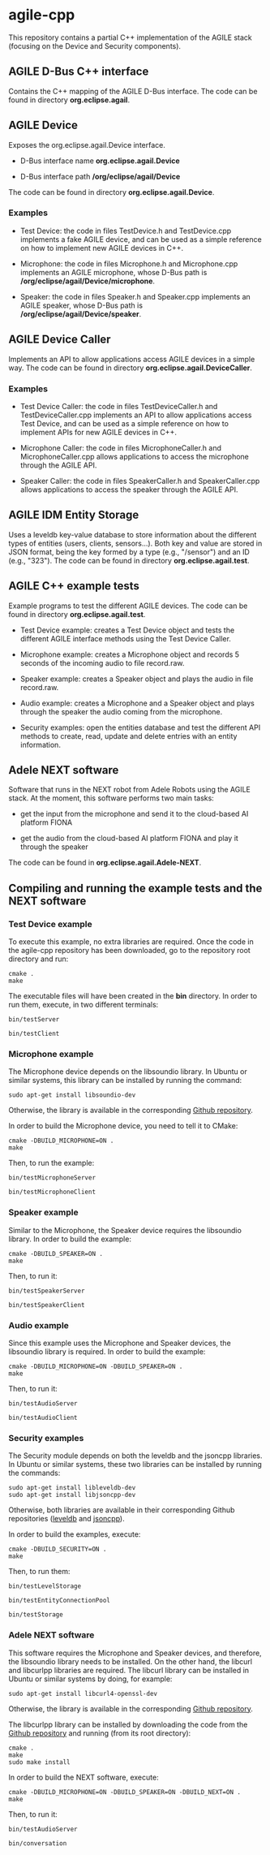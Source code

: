 # agile-cpp

This repository contains a partial C++ implementation of the AGILE stack (focusing on the Device and Security components).

## AGILE D-Bus C++ interface

Contains the C++ mapping of the AGILE D-Bus interface. The code can be found in directory **org.eclipse.agail**.

## AGILE Device

Exposes the org.eclipse.agail.Device interface.

* D-Bus interface name **org.eclipse.agail.Device**

* D-Bus interface path **/org/eclipse/agail/Device**

The code can be found in directory **org.eclipse.agail.Device**.

### Examples

* Test Device: the code in files TestDevice.h and TestDevice.cpp implements a fake AGILE device, and can be used as a simple reference on how to implement new AGILE devices in C++.

* Microphone: the code in files Microphone.h and Microphone.cpp implements an AGILE microphone, whose D-Bus path is **/org/eclipse/agail/Device/microphone<microphone-address>**.

* Speaker: the code in files Speaker.h and Speaker.cpp implements an AGILE speaker, whose D-Bus path is **/org/eclipse/agail/Device/speaker<speaker-address>**.

## AGILE Device Caller

Implements an API to allow applications access AGILE devices in a simple way. The code can be found in directory **org.eclipse.agail.DeviceCaller**.

### Examples

* Test Device Caller: the code in files TestDeviceCaller.h and TestDeviceCaller.cpp implements an API to allow applications access Test Device, and can be used as a simple reference on how to implement APIs for new AGILE devices in C++.

* Microphone Caller: the code in files MicrophoneCaller.h and MicrophoneCaller.cpp allows applications to access the microphone through the AGILE API.

* Speaker Caller: the code in files SpeakerCaller.h and SpeakerCaller.cpp allows applications to access the speaker through the AGILE API.

## AGILE IDM Entity Storage

Uses a leveldb key-value database to store information about the different types of entities (users, clients, sensors...). Both key and value are stored in JSON format, being the key formed by a type (e.g., "/sensor") and an ID (e.g., "323"). The code can be found in directory **org.eclipse.agail.test**.

## AGILE C++ example tests

Example programs to test the different AGILE devices. The code can be found in directory **org.eclipse.agail.test**.

* Test Device example: creates a Test Device object and tests the different AGILE interface methods using the Test Device Caller.

* Microphone example: creates a Microphone object and records 5 seconds of the incoming audio to file record.raw.

* Speaker example: creates a Speaker object and plays the audio in file record.raw.

* Audio example: creates a Microphone and a Speaker object and plays through the speaker the audio coming from the microphone.

* Security examples: open the entities database and test the different API methods to create, read, update and delete entries with an entity information.

## Adele NEXT software

Software that runs in the NEXT robot from Adele Robots using the AGILE stack. At the moment, this software performs two main tasks:

* get the input from the microphone and send it to the cloud-based AI platform FIONA

* get the audio from the cloud-based AI platform FIONA and play it through the speaker

The code can be found in **org.eclipse.agail.Adele-NEXT**.

## Compiling and running the example tests and the NEXT software

### Test Device example

To execute this example, no extra libraries are required. Once the code in the agile-cpp repository has been downloaded, go to the repository root directory and run:

```
cmake .
make
```

The executable files will have been created in the **bin** directory. In order to run them, execute, in two different terminals:

```
bin/testServer
```

```
bin/testClient
```

### Microphone example

The Microphone device depends on the libsoundio library. In Ubuntu or similar systems, this library can be installed by running the command:

```
sudo apt-get install libsoundio-dev
```

Otherwise, the library is available in the corresponding [Github repository](https://github.com/andrewrk/libsoundio).

In order to build the Microphone device, you need to tell it to CMake:

```
cmake -DBUILD_MICROPHONE=ON .
make
```

Then, to run the example:

```
bin/testMicrophoneServer
```

```
bin/testMicrophoneClient
```

### Speaker example

Similar to the Microphone, the Speaker device requires the libsoundio library. In order to build the example:

```
cmake -DBUILD_SPEAKER=ON .
make
```

Then, to run it:

```
bin/testSpeakerServer
```

```
bin/testSpeakerClient
```

### Audio example

Since this example uses the Microphone and Speaker devices, the libsoundio library is required. In order to build the example:

```
cmake -DBUILD_MICROPHONE=ON -DBUILD_SPEAKER=ON .
make
```

Then, to run it:

```
bin/testAudioServer
```

```
bin/testAudioClient
```

### Security examples

The Security module depends on both the leveldb and the jsoncpp libraries. In Ubuntu or similar systems, these two libraries can be installed by running the commands:

```
sudo apt-get install libleveldb-dev
sudo apt-get install libjsoncpp-dev
```

Otherwise, both libraries are available in their corresponding Github repositories ([leveldb](https://github.com/google/leveldb) and [jsoncpp](https://github.com/open-source-parsers/jsoncpp)).

In order to build the examples, execute:

```
cmake -DBUILD_SECURITY=ON .
make
```

Then, to run them:

```
bin/testLevelStorage
```

```
bin/testEntityConnectionPool
```

```
bin/testStorage
```

### Adele NEXT software

This software requires the Microphone and Speaker devices, and therefore, the libsoundio library needs to be installed. On the other hand, the libcurl and libcurlpp libraries are required. The libcurl library can be installed in Ubuntu or similar systems by doing, for example:

```
sudo apt-get install libcurl4-openssl-dev
```

Otherwise, the library is available in the corresponding [Github repository](https://github.com/curl/curl).

The libcurlpp library can be installed by downloading the code from the [Github repository](https://github.com/datacratic/curlpp) and running (from its root directory):

```
cmake .
make
sudo make install
```

In order to build the NEXT software, execute:

```
cmake -DBUILD_MICROPHONE=ON -DBUILD_SPEAKER=ON -DBUILD_NEXT=ON .
make
```

Then, to run it:

```
bin/testAudioServer
```

```
bin/conversation
```
